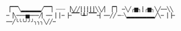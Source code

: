 ▕▔▔╲▂▂▂▂▂╱▔▔▏┈┈┈
▕╲╱╱┋┋┋┋┋╲╲╱▏▕▔▏
┉╲╱╭▆╮┋╭▆╮╲╱┉┉╲╲
┉▕╲┉┉┉▅┉┉┉╱▏┉┉▕▕
┉▕┉▔▔╰┻╯▔▔┉▏┉┉╱╱
┉┈╲▂▂▂▂▂▂▂╱╲┉▕▕┉
┉┉╱╰╰╰╯╯╯╮╮╮╲╱╱┉ 